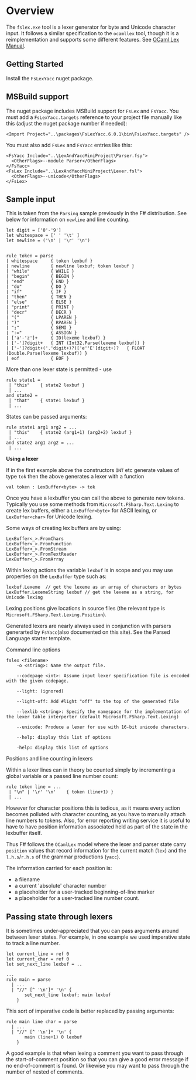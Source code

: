 Overview
========

The `fslex.exe` tool is a lexer generator for byte and Unicode character input. It follows a similar specification to the `ocamllex` tool, though it is a reimplementation and supports some different features. See [OCaml Lex Manual](http://caml.inria.fr/pub/docs/manual-ocaml/lexyacc.html#sec268).

Getting Started
---------------

Install the `FsLexYacc` nuget package.

MSBuild support
---------------

The nuget package includes MSBuild support for `FsLex` and `FsYacc`. You must add a `FsLexYacc.targets` reference
to your project file manually like this (adjust the nuget package number if needed):

    <Import Project="..\packages\FsLexYacc.6.0.1\bin\FsLexYacc.targets" />

You must also add `FsLex` and `FsYacc` entries like this:

    <FsYacc Include="..\LexAndYaccMiniProject\Parser.fsy">
      <OtherFlags>--module Parser</OtherFlags>
    </FsYacc>
    <FsLex Include="..\LexAndYaccMiniProject\Lexer.fsl">
      <OtherFlags>--unicode</OtherFlags>
    </FsLex>

Sample input
------------

This is taken from the `Parsing` sample previously in the F# distribution. See below for information on `newline` and line counting.

    let digit = ['0'-'9']
    let whitespace = [' ' '\t' ]
    let newline = ('\n' | '\r' '\n')
    
    
    rule token = parse
    | whitespace     { token lexbuf }
    | newline        { newline lexbuf; token lexbuf }
    | "while"        { WHILE }
    | "begin"        { BEGIN }
    | "end"          { END }
    | "do"           { DO }
    | "if"           { IF }
    | "then"         { THEN }
    | "else"         { ELSE }
    | "print"        { PRINT }
    | "decr"         { DECR }
    | "("            { LPAREN }
    | ")"            { RPAREN }
    | ";"            { SEMI }
    | ":="           { ASSIGN }
    | ['a'-'z']+     { ID(lexeme lexbuf) }
    | ['-']?digit+   { INT (Int32.Parse(lexeme lexbuf)) }
    | ['-']?digit+('.'digit+)?(['e''E']digit+)?   { FLOAT (Double.Parse(lexeme lexbuf)) }
    | eof            { EOF }



More than one lexer state is permitted - use

    rule state1 =
     | "this"    { state2 lexbuf }
     | ...
    and state2 =
     | "that"    { state1 lexbuf }
     | ...


States can be passed arguments:

    rule state1 arg1 arg2 = ...
     | "this"    { state2 (arg1+1) (arg2+2) lexbuf }
     | ...
    and state2 arg1 arg2 = ...
     | ...



**Using a lexer**

If in the first example above the constructors `INT` etc generate values of type `tok` then the above generates a lexer with a function

    val token : LexBuffer<byte> -> tok

Once you have a lexbuffer you can call the above to generate new tokens. Typically you use some methods from `Microsoft.FSharp.Text.Lexing` 
to create lex buffers, either a `LexBuffer<byte>` for ASCII lexing, or `LexBuffer<char>` for Unicode lexing.

Some ways of creating lex buffers are by using:

    LexBuffer<_>.FromChars  
    LexBuffer<_>.FromFunction
    LexBuffer<_>.FromStream
    LexBuffer<_>.FromTextReader
    LexBuffer<_>.FromArray

Within lexing actions the variable `lexbuf` is in scope and you may use properties on the `LexBuffer` type such as:

    lexbuf.Lexeme  // get the lexeme as an array of characters or bytes
    LexBuffer.LexemeString lexbuf // get the lexeme as a string, for Unicode lexing

Lexing positions give locations in source files (the relevant type is `Microsoft.FSharp.Text.Lexing.Position`).

Generated lexers are nearly always used in conjunction with parsers generarted by `FsYacc`(also documented on this site). See the Parsed Language starter template.

 Command line options

    fslex <filename>
        -o <string>: Name the output file.

        --codepage <int>: Assume input lexer specification file is encoded with the given codepage.

        --light: (ignored)

        --light-off: Add #light "off" to the top of the generated file

        --lexlib <string>: Specify the namespace for the implementation of the lexer table interperter (default Microsoft.FSharp.Text.Lexing)

        --unicode: Produce a lexer for use with 16-bit unicode characters.

        --help: display this list of options

        -help: display this list of options

Positions and line counting in lexers

Within a lexer lines can in theory be counted simply by incrementing a global variable or a passed line number count:

    rule token line = ...
     | "\n" | '\r' '\n'    { token (line+1) }
     | ...

However for character positions this is tedious, as it means every action becomes polluted with character counting, as you have to manually attach line numbers to tokens. Also, for error reporting writing service it is useful to have to have position information associated held as part of the state in the lexbuffer itself.

Thus F# follows the `OCamlLex` model where the lexer and parser state carry `position` values that record information for the current match (`lex`) and the `l.h.s`/`r.h.s` of the grammar productions (`yacc`).

The information carried for each position is:

 * a filename
 * a current 'absolute' character number
 * a placeholder for a user-tracked beginning-of-line marker
 * a placeholder for a user-tracked line number count.

Passing state through lexers
---------------------------

It is sometimes under-appreciated that you can pass arguments around between lexer states. For example, in one example we used imperative state to track a line number.

    let current_line = ref 0
    let current_char = ref 0
    let set_next_line lexbuf = ..
    
    ...
    rule main = parse
      | ...
      | "//" [^ '\n']* '\n' {
           set_next_line lexbuf; main lexbuf
        }


This sort of imperative code is better replaced by passing arguments:

    rule main line char = parse
      | ...
      | "//" [^ '\n']* '\n' {
           main (line+1) 0 lexbuf
        }

A good example is that when lexing a comment you want to pass through the start-of-comment position so that you can give a good error message if no end-of-comment is found. Or likewise you may want to pass through the number of nested of comments.
